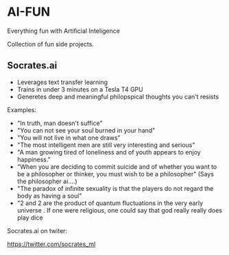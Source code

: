 # AI-FUN
Everything fun with Artificial Inteligence 

Collection of fun side projects. 

## Socrates.ai 

* Leverages text transfer learning 
* Trains in under 3 minutes on a Tesla T4 GPU 
* Generetes deep and meaningful philopspical thoughts you can't resists  

Examples:

* "In truth, man doesn't suffice"
* "You can not see your soul burned in your hand"
* "You will not live in what one draws"
* "The most intelligent men are still very interesting and serious" 
* "A man growing tired of loneliness and of youth appears to enjoy happiness."
* "When you are deciding to commit suicide and of whether you want to be a philosopher or thinker, you must wish to be a philosopher" (Says the philosopher ai....)
* "The paradox of infinite sexuality is that the players do not regard the body as having a soul"
* "2 and 2 are the product of quantum fluctuations in the very early universe . 
   If one were religious, one could say that god really really does play dice

Socrates.ai on twiter: 

https://twitter.com/socrates_ml

